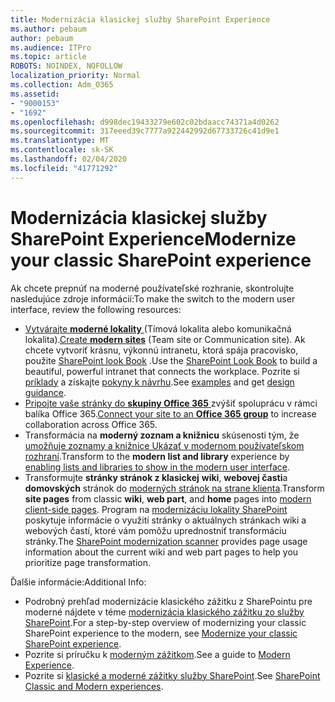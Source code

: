 ```yaml
---
title: Modernizácia klasickej služby SharePoint Experience
ms.author: pebaum
author: pebaum
ms.audience: ITPro
ms.topic: article
ROBOTS: NOINDEX, NOFOLLOW
localization_priority: Normal
ms.collection: Adm_O365
ms.assetid:
- "9000153"
- "1692"
ms.openlocfilehash: d998dec19433279e602c02bdaacc74371a4d0262
ms.sourcegitcommit: 317eeed39c7777a922442992d67733726c41d9e1
ms.translationtype: MT
ms.contentlocale: sk-SK
ms.lasthandoff: 02/04/2020
ms.locfileid: "41771292"
---
```

# <a name="modernize-your-classic-sharepoint-experience"></a><span data-ttu-id="2d584-102">Modernizácia klasickej služby SharePoint Experience</span><span class="sxs-lookup"><span data-stu-id="2d584-102">Modernize your classic SharePoint experience</span></span>

<span data-ttu-id="2d584-103">Ak chcete prepnúť na moderné používateľské rozhranie, skontrolujte nasledujúce zdroje informácií:</span><span class="sxs-lookup"><span data-stu-id="2d584-103">To make the switch to the modern user interface, review the following resources:</span></span>

- <span data-ttu-id="2d584-104">[Vytvárajte **moderné lokality** ](https://support.office.com/article/create-a-team-site-in-sharepoint-ef10c1e7-15f3-42a3-98aa-b5972711777d) (Tímová lokalita alebo komunikačná lokalita).</span><span class="sxs-lookup"><span data-stu-id="2d584-104">[Create **modern sites**](https://support.office.com/article/create-a-team-site-in-sharepoint-ef10c1e7-15f3-42a3-98aa-b5972711777d) (Team site or Communication site).</span></span> <span data-ttu-id="2d584-105">Ak chcete vytvoriť krásnu, výkonnú intranetu, ktorá spája pracovisko, použite [SharePoint look Book](https://lookbook.microsoft.com/assets/SharePoint_lookbook_2019.pdf) .</span><span class="sxs-lookup"><span data-stu-id="2d584-105">Use the [SharePoint Look Book](https://lookbook.microsoft.com/assets/SharePoint_lookbook_2019.pdf) to build a beautiful, powerful intranet that connects the workplace.</span></span> <span data-ttu-id="2d584-106">Pozrite si [príklady](https://lookbook.microsoft.com/) a získajte [pokyny k návrhu](https://spdesign.azurewebsites.net/).</span><span class="sxs-lookup"><span data-stu-id="2d584-106">See [examples](https://lookbook.microsoft.com/) and get [design guidance](https://spdesign.azurewebsites.net/).</span></span>
- <span data-ttu-id="2d584-107">[Pripojte vaše stránky do **skupiny Office 365** ](https://docs.microsoft.com/sharepoint/dev/transform/modernize-connect-to-office365-group) zvýšiť spoluprácu v rámci balíka Office 365.</span><span class="sxs-lookup"><span data-stu-id="2d584-107">[Connect your site to an **Office 365 group**](https://docs.microsoft.com/sharepoint/dev/transform/modernize-connect-to-office365-group) to increase collaboration across Office 365.</span></span>
- <span data-ttu-id="2d584-108">Transformácia na **moderný zoznam a knižnicu** skúsenosti tým, že [umožňuje zoznamy a knižnice Ukázať v modernom používateľskom rozhraní](https://docs.microsoft.com/sharepoint/dev/transform/modernize-userinterface-lists-and-libraries).</span><span class="sxs-lookup"><span data-stu-id="2d584-108">Transform to the **modern list and library** experience by [enabling lists and libraries to show in the modern user interface](https://docs.microsoft.com/sharepoint/dev/transform/modernize-userinterface-lists-and-libraries).</span></span>
- <span data-ttu-id="2d584-109">Transformujte **stránky stránok z klasickej** **wiki**, **webovej časti**a **domovských** stránok do [moderných stránok na strane klienta](https://docs.microsoft.com/sharepoint/dev/transform/modernize-userinterface-site-pages).</span><span class="sxs-lookup"><span data-stu-id="2d584-109">Transform **site pages** from classic **wiki**, **web part**, and **home** pages into [modern client-side pages](https://docs.microsoft.com/sharepoint/dev/transform/modernize-userinterface-site-pages).</span></span> <span data-ttu-id="2d584-110">Program na [modernizáciu lokality SharePoint](https://docs.microsoft.com/sharepoint/dev/transform/modernize-scanner) poskytuje informácie o využití stránky o aktuálnych stránkach wiki a webových častí, ktoré vám pomôžu uprednostniť transformáciu stránky.</span><span class="sxs-lookup"><span data-stu-id="2d584-110">The [SharePoint modernization scanner](https://docs.microsoft.com/sharepoint/dev/transform/modernize-scanner) provides page usage information about the current wiki and web part pages to help you prioritize page transformation.</span></span>

<span data-ttu-id="2d584-111">Ďalšie informácie:</span><span class="sxs-lookup"><span data-stu-id="2d584-111">Additional Info:</span></span>

- <span data-ttu-id="2d584-112">Podrobný prehľad modernizácie klasického zážitku z SharePointu pre moderné nájdete v téme [modernizácia klasického zážitku zo služby SharePoint](https://docs.microsoft.com/sharepoint/dev/transform/modernize-classic-sites).</span><span class="sxs-lookup"><span data-stu-id="2d584-112">For a step-by-step overview of modernizing your classic SharePoint experience to the modern, see [Modernize your classic SharePoint experience](https://docs.microsoft.com/sharepoint/dev/transform/modernize-classic-sites).</span></span>
- <span data-ttu-id="2d584-113">Pozrite si príručku k [moderným zážitkom](https://docs.microsoft.com/sharepoint/guide-to-sharepoint-modern-experience).</span><span class="sxs-lookup"><span data-stu-id="2d584-113">See a guide to [Modern Experience](https://docs.microsoft.com/sharepoint/guide-to-sharepoint-modern-experience).</span></span>
- <span data-ttu-id="2d584-114">Pozrite si [klasické a moderné zážitky služby SharePoint](https://support.office.com/article/sharepoint-classic-and-modern-experiences-5725c103-505d-4a6e-9350-300d3ec7d73f).</span><span class="sxs-lookup"><span data-stu-id="2d584-114">See [SharePoint Classic and Modern experiences](https://support.office.com/article/sharepoint-classic-and-modern-experiences-5725c103-505d-4a6e-9350-300d3ec7d73f).</span></span>
